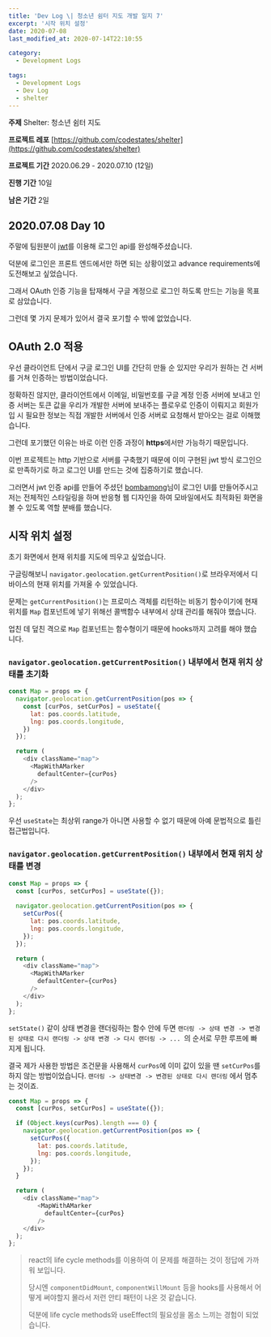 ```yaml
---
title: 'Dev Log \| 청소년 쉼터 지도 개발 일지 7'
excerpt: '시작 위치 설정'
date: 2020-07-08
last_modified_at: 2020-07-14T22:10:55

category:
  - Development Logs

tags:
  - Development Logs
  - Dev Log
  - shelter
---
```


**주제** Shelter: 청소년 쉼터 지도

**프로젝트 레포** [https://github.com/codestates/shelter](https://github.com/codestates/shelter)

**프로젝트 기간** 2020.06.29 - 2020.07.10 (12일)

**진행 기간** 10일

**남은 기간** 2일



## 2020.07.08 Day 10
주말에 팀원분이 [jwt](https://jwt.io/)를 이용해 로그인 api를 완성해주셨습니다.

덕분에 로그인은 프론트 엔드에서만 하면 되는 상황이었고 advance requirements에 도전해보고 싶었습니다.

그래서 OAuth 인증 기능을 탑재해서 구글 계정으로 로그인 하도록 만드는 기능을 목표로 삼았습니다.

그런데 몇 가지 문제가 있어서 결국 포기할 수 밖에 없었습니다.

## OAuth 2.0 적용
우선 클라이언트 단에서 구글 로그인 UI를 간단히 만들 순 있지만 우리가 원하는 건 서버를 거쳐 인증하는 방법이었습니다.

정확하진 않지만, 클라이언트에서 이메일, 비밀번호를 구글 계정 인증 서버에 보내고 인증 서버는 토큰 값을 우리가 개발한 서버에 보내주는 플로우로 인증이 이뤄지고 회원가입 시 필요한 정보는 직접 개발한 서버에서 인증 서버로 요청해서 받아오는 걸로 이해했습니다.

그런데 포기했던 이유는 바로 이런 인증 과정이 **https**에서만 가능하기 때문입니다.

이번 프로젝트는 http 기반으로 서버를 구축했기 때문에 이미 구현된 jwt 방식 로그인으로 만족하기로 하고 로그인 UI를 만드는 것에 집중하기로 했습니다.

그러면서 jwt 인증 api를 만들어 주셨던 [bombamong](https://github.com/bombamong)님이 로그인 UI를 만들어주시고 저는 전체적인 스타일링을 하며 반응형 웹 디자인을 하여 모바일에서도 최적화된 화면을 볼 수 있도록 역할 분배를 했습니다.



## 시작 위치 설정
초기 화면에서 현재 위치를 지도에 띄우고 싶었습니다.

구글링해보니 `navigator.geolocation.getCurrentPosition()`로 브라우저에서 디바이스의 현재 위치를 가져올 수 있었습니다.

문제는 `getCurrentPosition()`는 프로미스 객체를 리턴하는 비동기 함수이기에 현재위치를 `Map` 컴포넌트에 넣기 위해선 콜백함수 내부에서 상태 관리를 해줘야 했습니다.

업친 데 덮친 격으로 `Map` 컴포넌트는 함수형이기 때문에 hooks까지 고려를 해야 했습니다.

### `navigator.geolocation.getCurrentPosition()` 내부에서 현재 위치 상태를 초기화
```js
const Map = props => {
  navigator.geolocation.getCurrentPosition(pos => {
    const [curPos, setCurPos] = useState({
      lat: pos.coords.latitude,
      lng: pos.coords.longitude,
    })
  });

  return (
    <div className="map">
      <MapWithAMarker
        defaultCenter={curPos}
      />
    </div>
  );
};
```
우선 `useState`는 최상위 range가 아니면 사용할 수 없기 때문에 아예 문법적으로 틀린 접근법입니다.

### `navigator.geolocation.getCurrentPosition()` 내부에서 현재 위치 상태를 변경
```js
const Map = props => {
  const [curPos, setCurPos] = useState({});
  
  navigator.geolocation.getCurrentPosition(pos => {
    setCurPos({
      lat: pos.coords.latitude,
      lng: pos.coords.longitude,
    });
  });

  return (
    <div className="map">
      <MapWithAMarker
        defaultCenter={curPos}
      />
    </div>
  );
};
```
`setState()` 같이 상태 변경을 랜더링하는 함수 안에 두면 `랜더링 -> 상태 변경 -> 변경된 상태로 다시 랜더링 -> 상태 변경 -> 다시 랜더링 -> ... `의 순서로 무한 루프에 빠지게 됩니다.

결국 제가 사용한 방법은 조건문을 사용해서 `curPos`에 이미 값이 있을 땐 `setCurPos`를 하지 않는 방법이었습니다. `랜더링 -> 상태변경 -> 변경된 상태로 다시 랜더링` 에서 멈추는 것이죠.

```js
const Map = props => {
  const [curPos, setCurPos] = useState({});

  if (Object.keys(curPos).length === 0) {
    navigator.geolocation.getCurrentPosition(pos => {
      setCurPos({
        lat: pos.coords.latitude,
        lng: pos.coords.longitude,
      });
    });
  }

  return (
    <div className="map">
        <MapWithAMarker
          defaultCenter={curPos}
        />
    </div>
  );
};
```

> react의 life cycle methods를 이용하여 이 문제를 해결하는 것이 정답에 가까워 보입니다.
>
> 당시엔 `componentDidMount`, `componentWillMount` 등을 hooks를 사용해서 어떻게 써야할지 몰라서 저런 안티 패턴이 나온 것 같습니다.
> 
> 덕분에 life cycle methods와 useEffect의 필요성을 몸소 느끼는 경험이 되었습니다.